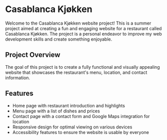 # Casablanca Kjøkken
Welcome to the Casablanca Kjøkken website project! This is a summer project aimed at creating a fun and engaging website for a restaurant called Casablanca Kjøkken. The project is a personal endeavor to improve my web development skills and create something enjoyable.

## Project Overview
The goal of this project is to create a fully functional and visually appealing website that showcases the restaurant's menu, location, and contact information.

## Features
- Home page with restaurant introduction and highlights
- Menu page with a list of dishes and prices
- Contact page with a contact form and Google Maps integration for location
- Responsive design for optimal viewing on various devices
- Accessibility features to ensure the website is usable by everyone
